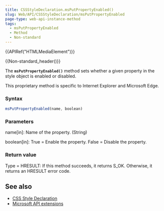 ```yaml
---
title: CSSStyleDeclaration.msPutPropertyEnabled()
slug: Web/API/CSSStyleDeclaration/msPutPropertyEnabled
page-type: web-api-instance-method
tags:
  - msPutPropertyEnabled
  - Method
  - Non-standard
---
```

{{APIRef("HTMLMediaElement")}}

{{Non-standard_header()}}

The **`msPutPropertyEnabled()`** method sets whether a given property in the style object is enabled or disabled.

This proprietary method is specific to Internet Explorer and Microsoft Edge.

### Syntax

```js
msPutPropertyEnabled(name, boolean)
```

### Parameters

name\[in]: Name of the property. (String)

boolean\[in]: True = Enable the property. False = Disable the property.

### Return value

Type = HRESULT: If this method succeeds, it returns S_OK. Otherwise, it returns an HRESULT error code.

## See also

- [CSS Style Declaration](/en-US/docs/Web/API/CSSStyleDeclaration)
- [Microsoft API extensions](/en-US/docs/Web/API/Microsoft_Extensions)
